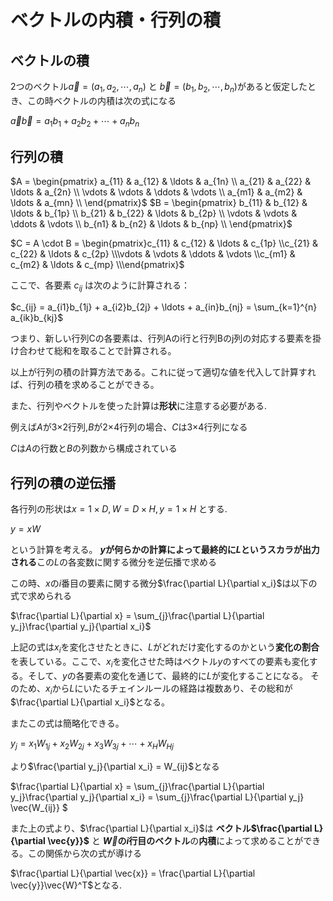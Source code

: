 # ベクトルの内積・行列の積

## ベクトルの積

2つのベクトル$\vec{a} = (a_1 , a_2, \cdots , a_n )$ と $\vec{b} = (b_1 , b_2, \cdots , b_n )$があると仮定したとき、この時ベクトルの内積は次の式になる

$\vec{a}\vec{b} =a_1b_1 + a_2b_2 + \cdots + a_nb_n$

## 行列の積

$A = \begin{pmatrix} a_{11} & a_{12} & \ldots & a_{1n} \\
a_{21} & a_{22} & \ldots & a_{2n} \\ \vdots & \vdots & \ddots & \vdots \\ a_{m1} & a_{m2} & \ldots & a_{mn} \\
\end{pmatrix}$
$B = 
\begin{pmatrix}
b_{11} & b_{12} & \ldots & b_{1p} \\
b_{21} & b_{22} & \ldots & b_{2p} \\
\vdots & \vdots & \ddots & \vdots \\
b_{n1} & b_{n2} & \ldots & b_{np} \\
\end{pmatrix}$

$C = A \cdot B = \begin{pmatrix}c_{11} & c_{12} & \ldots & c_{1p} \\c_{21} & c_{22} & \ldots & c_{2p} \\\vdots & \vdots & \ddots & \vdots \\c_{m1} & c_{m2} & \ldots & c_{mp} \\\end{pmatrix}$

ここで、各要素 $c_{ij}$ は次のように計算される：

$c_{ij} = a_{i1}b_{1j} + a_{i2}b_{2j} + \ldots + a_{in}b_{nj} = \sum_{k=1}^{n} a_{ik}b_{kj}$

つまり、新しい行列Cの各要素は、行列Aのi行と行列Bのj列の対応する要素を掛け合わせて総和を取ることで計算される。

以上が行列の積の計算方法である。これに従って適切な値を代入して計算すれば、行列の積を求めることができる。

また、行列やベクトルを使った計算は**形状**に注意する必要がある.

例えば$A$が3×2行列,$B$が2×4行列の場合、$C$は3×4行列になる

$C$は$A$の行数と$B$の列数から構成されている

## 行列の積の逆伝播

各行列の形状は$x = 1 \times D, W = D \times H , y = 1 \times H$
とする.

$y = xW$

という計算を考える。
**$y$が何らかの計算によって最終的に$L$というスカラが出力される**この$L$の各変数に関する微分を逆伝播で求める

この時、$x$の$i$番目の要素に関する微分$\frac{\partial L}{\partial x_i}$は以下の式で求められる

$\frac{\partial L}{\partial x} = \sum_{j}\frac{\partial L}{\partial y_j}\frac{\partial y_j}{\partial x_i}$

上記の式は$x_i$を変化させたときに、$L$がどれだけ変化するのかという**変化の割合**を表している。ここで、$x_i$を変化させた時はベクトル$y$のすべての要素も変化する。そして、$y$の各要素の変化を通じて、最終的に$L$が変化することになる。
そのため、$x_i$から$L$にいたるチェインルールの経路は複数あり、その総和が$\frac{\partial L}{\partial x_i}$となる。

またこの式は簡略化できる。

$y_j = x_1W_{1j} + x_2W_{2j} +x_3W_{3j} + \cdots + x_HW_{Hj}$

より$\frac{\partial y_j}{\partial x_i} = W_{ij}$となる

$\frac{\partial L}{\partial x} 
= \sum_{j}\frac{\partial L}{\partial y_j}\frac{\partial y_j}{\partial x_i} 
= \sum_{j}\frac{\partial L}{\partial y_j} \vec{W_{ij}}
$

また上の式より、$\frac{\partial L}{\partial x_i}$は 
**ベクトル$\frac{\partial L}{\partial \vec{y}}$** と **$\vec{W}$の$i$行目のベクトル**の**内積**によって求めることができる。この関係から次の式が導ける

$\frac{\partial L}{\partial \vec{x}} = \frac{\partial L}{\partial \vec{y}}\vec{W}^T$となる.

